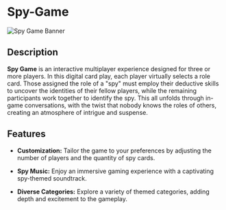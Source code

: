 # Spy-Game

![Spy Game Banner]('images/main.png')

## Description

**Spy Game** is an interactive multiplayer experience designed for three or more players. In this digital card play, each player virtually selects a role card. Those assigned the role of a "spy" must employ their deductive skills to uncover the identities of their fellow players, while the remaining participants work together to identify the spy. This all unfolds through in-game conversations, with the twist that nobody knows the roles of others, creating an atmosphere of intrigue and suspense.

## Features

- **Customization:** Tailor the game to your preferences by adjusting the number of players and the quantity of spy cards.

- **Spy Music:** Enjoy an immersive gaming experience with a captivating spy-themed soundtrack.

- **Diverse Categories:** Explore a variety of themed categories, adding depth and excitement to the gameplay.
